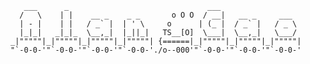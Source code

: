 ```
   ___      _                               ___                   
  /   \    | |    __ _    _ _       o O O  / __|   __ _     ___   
  | - |    | |   / _` |  | ' \     o      | (_ |  / _` |   / _ \  
  |_|_|   _|_|_  \__,_|  |_||_|   TS__[O]  \___|  \__,_|   \___/  
_|"""""|_|"""""|_|"""""|_|"""""| {======|_|"""""|_|"""""|_|"""""| 
"`-0-0-'"`-0-0-'"`-0-0-'"`-0-0-'./o--000'"`-0-0-'"`-0-0-'"`-0-0-' 
                                                                                         
```

<!--
**cgaolei/cgaolei** is a ✨ _special_ ✨ repository because its `README.md` (this file) appears on your GitHub profile.

Here are some ideas to get you started:

- 🔭 I’m currently working on ...
- 🌱 I’m currently learning ...
- 👯 I’m looking to collaborate on ...
- 🤔 I’m looking for help with ...
- 💬 Ask me about ...
- 📫 How to reach me: ...
- 😄 Pronouns: ...
- ⚡ Fun fact: ...
-->
